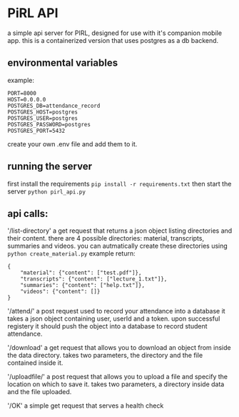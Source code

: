 # PiRL API
a simple api server for PIRL, designed for use with it's companion mobile app.
this is a containerized version that uses postgres as a db backend.

## environmental variables
example:
```
PORT=8000
HOST=0.0.0.0
POSTGRES_DB=attendance_record
POSTGRES_HOST=postgres
POSTGRES_USER=postgres
POSTGRES_PASSWORD=postgres
POSTGRES_PORT=5432
```
create your own .env file and add them to it.

## running the server
first install the requirements
`pip install -r requirements.txt`
then start the server
`python pirl_api.py`

## api calls:

'/list-directory'
a get request that returns a json object listing directories and their content.
there are 4 possible directories: material, transcripts, summaries and videos.
you can autmatically create these directories using
`python create_material.py`
example return:
```
{
    "material": {"content": ["test.pdf"]},
    "transcripts": {"content": ["lecture_1.txt"]},
    "summaries": {"content": ["help.txt"]},
    "videos": {"content": []}
}
```

'/attend/'
a post request used to record your attendance into a database
it takes a json object containing user, userId and a token.
upon successful registery it should push the object into a database to record student attendance.

'/download'
a get request that allows you to download an object from inside the data directory.
takes two parameters, the directory and the file contained inside it.

'/uploadfile/'
a post request that allows you to upload a file and specify the location on which to save it.
takes two parameters, a directory inside data and the file uploaded.

'/OK'
a simple get request that serves a health check